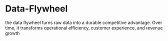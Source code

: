 # Data-Flywheel
the data flywheel turns raw data into a durable competitive advantage. Over time, it transforms operational efficiency, customer experience, and revenue growth
